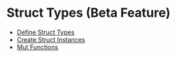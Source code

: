 # Struct Types (Beta Feature)

- [Define Struct Types](define_struct.md)
- [Create Struct Instances](create_instance.md)
- [Mut Functions](mut.md)